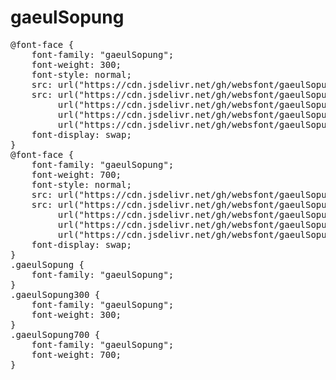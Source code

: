 # gaeulSopung

<pre>
@font-face {
    font-family: "gaeulSopung";
    font-weight: 300;
    font-style: normal;
    src: url("https://cdn.jsdelivr.net/gh/websfont/gaeulSopung/gaeulSopung-Light.eot");
    src: url("https://cdn.jsdelivr.net/gh/websfont/gaeulSopung/gaeulSopung-Light.eot?#iefix") format("embedded-opentype"),
         url("https://cdn.jsdelivr.net/gh/websfont/gaeulSopung/gaeulSopung-Light.woff2") format("woff2"),
         url("https://cdn.jsdelivr.net/gh/websfont/gaeulSopung/gaeulSopung-Light.woff") format("woff"),
         url("https://cdn.jsdelivr.net/gh/websfont/gaeulSopung/gaeulSopung-Light.ttf") format("truetype");
    font-display: swap;
} 
@font-face {
    font-family: "gaeulSopung";
    font-weight: 700;
    font-style: normal;
    src: url("https://cdn.jsdelivr.net/gh/websfont/gaeulSopung/gaeulSopung-Bold.eot");
    src: url("https://cdn.jsdelivr.net/gh/websfont/gaeulSopung/gaeulSopung-Bold.eot?#iefix") format("embedded-opentype"),
         url("https://cdn.jsdelivr.net/gh/websfont/gaeulSopung/gaeulSopung-Bold.woff2") format("woff2"),
         url("https://cdn.jsdelivr.net/gh/websfont/gaeulSopung/gaeulSopung-Bold.woff") format("woff"),
         url("https://cdn.jsdelivr.net/gh/websfont/gaeulSopung/gaeulSopung-Bold.ttf") format("truetype");
    font-display: swap;
} 
.gaeulSopung {
    font-family: "gaeulSopung";
}
.gaeulSopung300 {
    font-family: "gaeulSopung";
    font-weight: 300;
}
.gaeulSopung700 {
    font-family: "gaeulSopung";
    font-weight: 700;
}
</pre>
